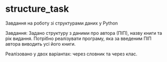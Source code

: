 # structure_task
Завдання на роботу зі структурами даних у Python

Завдання: Задано структуру з даними про автора (ПІП), назву книги та рік видання. 
Потрібно реалізувати програму, яка за введеним ПІП автора виводить усі його книги.

Реалізовано у двох варіантах: через словник та через клас.
